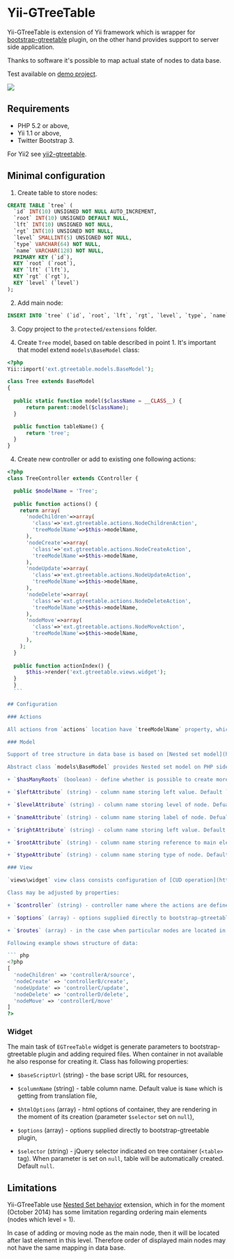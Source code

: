 # Yii-GTreeTable

Yii-GTreeTable is extension of Yii framework which is wrapper for [bootstrap-gtreetable](https://github.com/gilek/bootstrap-gtreetable) plugin, on the other hand provides support to server side application.

Thanks to software it's possible to map actual state of nodes to data base.

Test available on [demo project](http://gtreetable.gilek.net).

![](http://gilek.net/images/gtt2-demo.png)

## Requirements
- PHP 5.2 or above,
- Yii 1.1 or above,
- Twitter Bootstrap 3.

For Yii2 see [yii2-gtreetable](https://github.com/gilek/yii2-gtreetable).

## Minimal configuration<a name="minimal-configuration"></a>

1. Create table to store nodes:

  ``` sql
  CREATE TABLE `tree` (
    `id` INT(10) UNSIGNED NOT NULL AUTO_INCREMENT,
    `root` INT(10) UNSIGNED DEFAULT NULL,
    `lft` INT(10) UNSIGNED NOT NULL,
    `rgt` INT(10) UNSIGNED NOT NULL,
    `level` SMALLINT(5) UNSIGNED NOT NULL,
    `type` VARCHAR(64) NOT NULL,
    `name` VARCHAR(128) NOT NULL,
    PRIMARY KEY (`id`),
    KEY `root` (`root`),
    KEY `lft` (`lft`),
    KEY `rgt` (`rgt`),
    KEY `level` (`level`)
  );
  ```

2. Add main node:

  ``` sql
  INSERT INTO `tree` (`id`, `root`, `lft`, `rgt`, `level`, `type`, `name`) VALUES (1, 1, 1, 2, 1, 'default', 'Main node');
  ```

3. Copy project to the `protected/extensions` folder.

4. Create `Tree` model, based on table described in point 1. It's important that model extend `models\BaseModel` class:

  ``` php
  <?php
  Yii::import('ext.gtreetable.models.BaseModel');  
  
  class Tree extends BaseModel 
  {
    
    public static function model($className = __CLASS__) {
        return parent::model($className);
    }
 
    public function tableName() {
        return 'tree';
    }
  }
  ```
  
4. Create new controller or add to existing one following actions:	
  ``` php
  <?php
  class TreeController extends CController {    

    public $modelName = 'Tree';
    
    public function actions() {
      return array(
        'nodeChildren'=>array(
          'class'=>'ext.gtreetable.actions.NodeChildrenAction',
          'treeModelName'=>$this->modelName,
        ),
        'nodeCreate'=>array(
          'class'=>'ext.gtreetable.actions.NodeCreateAction',
          'treeModelName'=>$this->modelName,
        ),      
        'nodeUpdate'=>array(
          'class'=>'ext.gtreetable.actions.NodeUpdateAction',
          'treeModelName'=>$this->modelName,
        ),  
        'nodeDelete'=>array(
          'class'=>'ext.gtreetable.actions.NodeDeleteAction',
          'treeModelName'=>$this->modelName,
        ),             
        'nodeMove'=>array(
          'class'=>'ext.gtreetable.actions.NodeMoveAction',
          'treeModelName'=>$this->modelName,
        ),              
      );
  	}      
    
    public function actionIndex() {
    	$this->render('ext.gtreetable.views.widget');
    }
	} 
	```

## Configuration

### Actions

All actions from `actions` location have `treeModelName` property, which is reference to model data extending form `models\BaseModel` (see [Minimal configuration](#minimal-configuration) point 4).

### Model 
 
Support of tree structure in data base is based on [Nested set model](http://en.wikipedia.org/wiki/Nested_set_model).

Abstract class `models\BaseModel` provides Nested set model on PHP side. It defines validation rules and other required methods. Its configuration can by adjusted by parameters:

  + `$hasManyRoots` (boolean) - define whether is possible to create more than one main node. Default `true`,

  + `$leftAttribute` (string) - column name storing left value. Default `lft`,  

  + `$levelAttribute` (string) - column name storing level of node. Defualt `level`,  

  + `$nameAttribute` (string) - column name storing label of node. Defualt `name`,    

  + `$rightAttribute` (string) - column name storing left value. Default `rgt`,   

  + `$rootAttribute` (string) - column name storing reference to main element ID. Default `root`,  

  + `$typeAttribute` (string) - column name storing type of node. Default `type`.  

### View

`views\widget` view class consists configuration of [CUD operation](https://github.com/gilek/bootstrap-gtreetable#cud) with reference to [nodes source](https://github.com/gilek/bootstrap-gtreetable#source). There is no necessity to use it, but it can be very helpful in simple projects. 

Class may be adjusted by properties:

  + `$controller` (string) - controller name where the actions are defined (see [Minimal configuration](#minimal-configuration) point 4). By default is getting the controller name where the `views\widget` view was triggered,

  + `$options` (array) - options supplied directly to bootstrap-gtreetable plugin,

  + `$routes` (array) - in the case when particular nodes are located in different containers or its name is different in relation to presented in point 4 of the chapter [Minimal configutarion](#minimal-configutarion), then it's necessary to define it,

  Following example shows structure of data:

  ``` php
  <?php
  [
    'nodeChildren' => 'controllerA/source',
    'nodeCreate' => 'controllerB/create',
    'nodeUpdate' => 'controllerC/update',
    'nodeDelete' => 'controllerD/delete',
    'nodeMove' => 'controllerE/move'
  ]
  ?>
  ```

### Widget   

The main task of `EGTreeTable` widget is generate parameters to bootstrap-gtreetable plugin and adding required files.
When container in not available he also response for creating it. Class has following properties:

  + `$baseScriptUrl` (string) - the base script URL for resources, 

  + `$columnName` (string) - table column name. Default value is `Name` which is getting from translation file,

  + `$htmlOptions` (array) - html options of container, they are rendering in the moment of its creation (parameter `$selector` set on `null`),  

  + `$options` (array) - options supplied directly to bootstrap-gtreetable plugin,  

  + `$selector` (string) - jQuery selector indicated on tree container (`<table>` tag). When parameter is set on `null`, table will be automatically created. Default `null`.

## Limitations

Yii-GTreeTable use [Nested Set behavior](https://github.com/yiiext/nested-set-behavior) extension, which in for the moment (October 2014) has some limitation regarding ordering main elements (nodes which level = 1). 

In case of adding or moving node as the main node, then it will be located after last element in this level. Therefore order of displayed main nodes may not have the same mapping in data base.

